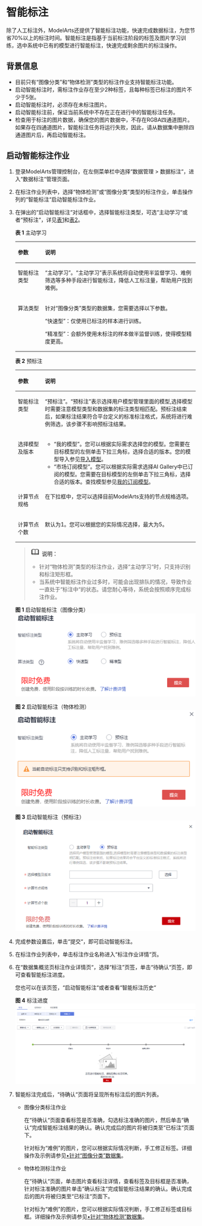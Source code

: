 # 智能标注<a name="modelarts_23_0212"></a>

除了人工标注外，ModelArts还提供了智能标注功能，快速完成数据标注，为您节省70%以上的标注时间。智能标注是指基于当前标注阶段的标签及图片学习训练，选中系统中已有的模型进行智能标注，快速完成剩余图片的标注操作。

## 背景信息<a name="zh-cn_topic_0209622045_section1054132514233"></a>

-   目前只有“图像分类”和“物体检测”类型的标注作业支持智能标注功能。
-   启动智能标注时，需标注作业存在至少2种标签，且每种标签已标注的图片不少于5张。
-   启动智能标注时，必须存在未标注图片。
-   启动智能标注前，保证当前系统中不存在正在进行中的智能标注任务。
-   检查用于标注的图片数据，确保您的图片数据中，不存在RGBA四通道图片。如果存在四通道图片，智能标注任务将运行失败，因此，请从数据集中删除四通道图片后，再启动智能标注。

## 启动智能标注作业<a name="zh-cn_topic_0209622045_section237785911185"></a>

1.  登录ModelArts管理控制台，在左侧菜单栏中选择“数据管理 \> 数据标注“，进入“数据标注“管理页面。
2.  在标注作业列表中，选择“物体检测”或“图像分类”类型的标注作业，单击操作列的“智能标注“启动智能标注作业。
3.  在弹出的“启动智能标注“对话框中，选择智能标注类型，可选“主动学习“或者“预标注“，详见[表1](#zh-cn_topic_0209622045_table898214481813)和[表2](#zh-cn_topic_0209622045_table4748115061313)。

    **表 1**  主动学习

    <a name="zh-cn_topic_0209622045_table898214481813"></a>
    <table><thead align="left"><tr id="zh-cn_topic_0209622045_row898216482815"><th class="cellrowborder" valign="top" width="15.03%" id="mcps1.2.3.1.1"><p id="zh-cn_topic_0209622045_p1298254816810"><a name="zh-cn_topic_0209622045_p1298254816810"></a><a name="zh-cn_topic_0209622045_p1298254816810"></a>参数</p>
    </th>
    <th class="cellrowborder" valign="top" width="84.97%" id="mcps1.2.3.1.2"><p id="zh-cn_topic_0209622045_p1441851154219"><a name="zh-cn_topic_0209622045_p1441851154219"></a><a name="zh-cn_topic_0209622045_p1441851154219"></a>说明</p>
    </th>
    </tr>
    </thead>
    <tbody><tr id="zh-cn_topic_0209622045_row1281819611565"><td class="cellrowborder" valign="top" width="15.03%" headers="mcps1.2.3.1.1 "><p id="zh-cn_topic_0209622045_p78189610567"><a name="zh-cn_topic_0209622045_p78189610567"></a><a name="zh-cn_topic_0209622045_p78189610567"></a>智能标注类型</p>
    </td>
    <td class="cellrowborder" valign="top" width="84.97%" headers="mcps1.2.3.1.2 "><p id="zh-cn_topic_0209622045_p16819116115611"><a name="zh-cn_topic_0209622045_p16819116115611"></a><a name="zh-cn_topic_0209622045_p16819116115611"></a><span class="parmname" id="zh-cn_topic_0209622045_parmname7524217575"><a name="zh-cn_topic_0209622045_parmname7524217575"></a><a name="zh-cn_topic_0209622045_parmname7524217575"></a>“主动学习”</span>。<span class="parmname" id="zh-cn_topic_0209622045_parmname75219215710"><a name="zh-cn_topic_0209622045_parmname75219215710"></a><a name="zh-cn_topic_0209622045_parmname75219215710"></a>“主动学习”</span>表示系统将自动使用半监督学习、难例筛选等多种手段进行智能标注，降低人工标注量，帮助用户找到难例。</p>
    </td>
    </tr>
    <tr id="zh-cn_topic_0209622045_row1498216481983"><td class="cellrowborder" valign="top" width="15.03%" headers="mcps1.2.3.1.1 "><p id="zh-cn_topic_0209622045_p139827481287"><a name="zh-cn_topic_0209622045_p139827481287"></a><a name="zh-cn_topic_0209622045_p139827481287"></a>算法类型</p>
    </td>
    <td class="cellrowborder" valign="top" width="84.97%" headers="mcps1.2.3.1.2 "><p id="zh-cn_topic_0209622045_p104936439121"><a name="zh-cn_topic_0209622045_p104936439121"></a><a name="zh-cn_topic_0209622045_p104936439121"></a>针对“图像分类”类型的数据集，您需要选择以下参数。</p>
    <p id="zh-cn_topic_0209622045_p1398244812820"><a name="zh-cn_topic_0209622045_p1398244812820"></a><a name="zh-cn_topic_0209622045_p1398244812820"></a><span class="parmname" id="zh-cn_topic_0209622045_parmname390294215110"><a name="zh-cn_topic_0209622045_parmname390294215110"></a><a name="zh-cn_topic_0209622045_parmname390294215110"></a>“快速型”</span>：仅使用已标注的样本进行训练。</p>
    <p id="zh-cn_topic_0209622045_p156471652141119"><a name="zh-cn_topic_0209622045_p156471652141119"></a><a name="zh-cn_topic_0209622045_p156471652141119"></a><span class="parmname" id="zh-cn_topic_0209622045_parmname15605145991110"><a name="zh-cn_topic_0209622045_parmname15605145991110"></a><a name="zh-cn_topic_0209622045_parmname15605145991110"></a>“精准型”</span>：会额外使用未标注的样本做半监督训练，使得模型精度更高。</p>
    </td>
    </tr>
    </tbody>
    </table>

    **表 2**  预标注

    <a name="zh-cn_topic_0209622045_table4748115061313"></a>
    <table><thead align="left"><tr id="zh-cn_topic_0209622045_row1974855081317"><th class="cellrowborder" valign="top" width="14.99%" id="mcps1.2.3.1.1"><p id="zh-cn_topic_0209622045_p17748950141319"><a name="zh-cn_topic_0209622045_p17748950141319"></a><a name="zh-cn_topic_0209622045_p17748950141319"></a>参数</p>
    </th>
    <th class="cellrowborder" valign="top" width="85.00999999999999%" id="mcps1.2.3.1.2"><p id="zh-cn_topic_0209622045_p47482504133"><a name="zh-cn_topic_0209622045_p47482504133"></a><a name="zh-cn_topic_0209622045_p47482504133"></a>说明</p>
    </th>
    </tr>
    </thead>
    <tbody><tr id="zh-cn_topic_0209622045_row1337895218585"><td class="cellrowborder" valign="top" width="14.99%" headers="mcps1.2.3.1.1 "><p id="zh-cn_topic_0209622045_p52196584587"><a name="zh-cn_topic_0209622045_p52196584587"></a><a name="zh-cn_topic_0209622045_p52196584587"></a>智能标注类型</p>
    </td>
    <td class="cellrowborder" valign="top" width="85.00999999999999%" headers="mcps1.2.3.1.2 "><p id="zh-cn_topic_0209622045_p12379135214585"><a name="zh-cn_topic_0209622045_p12379135214585"></a><a name="zh-cn_topic_0209622045_p12379135214585"></a><span class="parmname" id="zh-cn_topic_0209622045_parmname16265182516598"><a name="zh-cn_topic_0209622045_parmname16265182516598"></a><a name="zh-cn_topic_0209622045_parmname16265182516598"></a>“预标注”</span>。<span class="parmname" id="zh-cn_topic_0209622045_parmname10265202575914"><a name="zh-cn_topic_0209622045_parmname10265202575914"></a><a name="zh-cn_topic_0209622045_parmname10265202575914"></a>“预标注”</span>表示选择用户模型管理里面的模型,选择模型时需要注意模型类型和数据集的标注类型相匹配。预标注结束后，如果标注结果符合平台定义的标准标注格式，系统将进行难例筛选，该步骤不影响预标注结果。</p>
    </td>
    </tr>
    <tr id="zh-cn_topic_0209622045_row7748050151314"><td class="cellrowborder" valign="top" width="14.99%" headers="mcps1.2.3.1.1 "><p id="zh-cn_topic_0209622045_p12748185051319"><a name="zh-cn_topic_0209622045_p12748185051319"></a><a name="zh-cn_topic_0209622045_p12748185051319"></a>选择模型及版本</p>
    </td>
    <td class="cellrowborder" valign="top" width="85.00999999999999%" headers="mcps1.2.3.1.2 "><a name="zh-cn_topic_0209622045_ul15863193332016"></a><a name="zh-cn_topic_0209622045_ul15863193332016"></a><ul id="zh-cn_topic_0209622045_ul15863193332016"><li><span class="parmname" id="zh-cn_topic_0209622045_parmname103781739164713"><a name="zh-cn_topic_0209622045_parmname103781739164713"></a><a name="zh-cn_topic_0209622045_parmname103781739164713"></a>“我的模型”</span>。您可以根据实际需求选择您的模型。您需要在目标模型的左侧单击下拉三角标，选择合适的版本。您的模型导入参见<a href="https://support.huaweicloud.com/engineers-modelarts/modelarts_23_0204.html" target="_blank" rel="noopener noreferrer">导入模型</a>。</li><li><span class="parmname" id="zh-cn_topic_0209622045_parmname24057424479"><a name="zh-cn_topic_0209622045_parmname24057424479"></a><a name="zh-cn_topic_0209622045_parmname24057424479"></a>“市场订阅模型”</span>。您可以根据实际需求选择AI Gallery中已订阅的模型。您需要在目标模型的左侧单击下拉三角标，选择合适的版本。查找模型参见<a href="https://support.huaweicloud.com/engineers-modelarts/modelarts_23_0253.html" target="_blank" rel="noopener noreferrer">我的订阅模型</a>。</li></ul>
    </td>
    </tr>
    <tr id="zh-cn_topic_0209622045_row7748115011133"><td class="cellrowborder" valign="top" width="14.99%" headers="mcps1.2.3.1.1 "><p id="zh-cn_topic_0209622045_p1874845016133"><a name="zh-cn_topic_0209622045_p1874845016133"></a><a name="zh-cn_topic_0209622045_p1874845016133"></a>计算节点规格</p>
    </td>
    <td class="cellrowborder" valign="top" width="85.00999999999999%" headers="mcps1.2.3.1.2 "><p id="zh-cn_topic_0209622045_p197481050111310"><a name="zh-cn_topic_0209622045_p197481050111310"></a><a name="zh-cn_topic_0209622045_p197481050111310"></a>在下拉框中，您可以选择目前ModelArts支持的节点规格选项。</p>
    </td>
    </tr>
    <tr id="zh-cn_topic_0209622045_row17748125010132"><td class="cellrowborder" valign="top" width="14.99%" headers="mcps1.2.3.1.1 "><p id="zh-cn_topic_0209622045_p126154114438"><a name="zh-cn_topic_0209622045_p126154114438"></a><a name="zh-cn_topic_0209622045_p126154114438"></a>计算节点个数</p>
    </td>
    <td class="cellrowborder" valign="top" width="85.00999999999999%" headers="mcps1.2.3.1.2 "><p id="zh-cn_topic_0209622045_p134074194314"><a name="zh-cn_topic_0209622045_p134074194314"></a><a name="zh-cn_topic_0209622045_p134074194314"></a>默认为1。您可以根据您的实际情况选择，最大为5。</p>
    </td>
    </tr>
    </tbody>
    </table>

    >![](public_sys-resources/icon-note.gif) **说明：** 
    >-   针对“物体检测”类型的标注作业，选择“主动学习“时，只支持识别和标注矩形框。
    >-   当系统中智能标注作业过多时，可能会出现排队的情况，导致作业一直处于“标注中“的状态。请您耐心等待，系统会按照顺序完成标注作业。

    **图 1**  启动智能标注（图像分类）<a name="zh-cn_topic_0209622045_fig372165354711"></a>  
    ![](figures/启动智能标注（图像分类）.png "启动智能标注（图像分类）")

    **图 2**  启动智能标注（物体检测）<a name="zh-cn_topic_0209622045_fig283832316216"></a>  
    ![](figures/启动智能标注（物体检测）.png "启动智能标注（物体检测）")

    **图 3**  启动智能标注（预标注）<a name="zh-cn_topic_0209622045_fig5323225506"></a>  
    ![](figures/启动智能标注（预标注）.png "启动智能标注（预标注）")

4.  完成参数设置后，单击“提交“，即可启动智能标注。
5.  在标注作业列表中，单击标注作业名称进入“标注作业详情“页。
6.  在“数据集概览页标注作业详情页“，选择“标注”页签，单击“待确认“页签，即可查看智能标注进度。

    您也可以在该页签，“启动智能标注“或者查看“智能标注历史“

    **图 4**  标注进度<a name="fig129891832308"></a>  
    ![](figures/标注进度.png "标注进度")

7.  智能标注完成后，“待确认“页面将呈现所有标注后的图片列表。
    -   图像分类标注作业

        在“待确认“页面查看标签是否准确，勾选标注准确的图片，然后单击“确认“完成智能标注结果的确认。确认完成后的图片将被归类至“已标注“页面下。

        针对标为“难例”的图片，您可以根据实际情况判断，手工修正标签。详细操作及示例请参见[•针对“图像分类”数据集](难例确认.md#zh-cn_topic_0217235047_li11832620174618)。

    -   物体检测标注作业

        在“待确认“页面，单击图片查看标注详情，查看标签及目标框是否准确，针对标注准确的图片单击“确认标注“完成智能标注结果的确认。确认完成后的图片将被归类至“已标注“页面下。

        针对标为“难例”的图片，您可以根据实际情况判断，手工修正标签或目标框。详细操作及示例请参见[•针对“物体检测”数据集](难例确认.md#zh-cn_topic_0217235047_li33622146467)。



